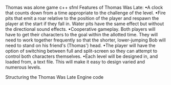 Thomas was alone  game c++ sfml
Features of Thomas Was Late:
•A clock that counts down from a time appropriate to the challenge of
the level.
•Fire pits that emit a roar relative to the position of the player and respawn
the player at the start if they fall in. Water pits have the same effect but
without the directional sound effects.
•Cooperative gameplay. Both players will have to get their characters to the
goal within the allotted time. They will need to work together frequently
so that the shorter, lower-jumping Bob will need to stand on his friend's
(Thomas') head.
•The player will have the option of switching between full and split-screen so
they can attempt to control both characters themselves.
•Each level will be designed in, and loaded from, a text file. This will make it
easy to design varied and numerous levels.
 
Structuring the Thomas Was Late Engine  code